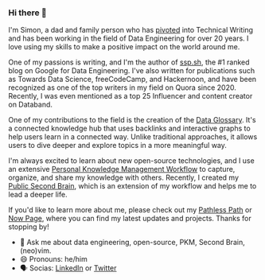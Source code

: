 ### Hi there 👋

I'm Simon, a dad and family person who has [pivoted](https://youtu.be/dNASkBuhPy0) into Technical Writing and has been working in the field of Data Engineering for over 20 years. I love using my skills to make a positive impact on the world around me.

One of my passions is writing, and I'm the author of [ssp.sh](https://ssp.sh), the #1 ranked blog on Google for Data Engineering. I've also written for publications such as Towards Data Science, freeCodeCamp, and Hackernoon, and have been recognized as one of the top writers in my field on Quora since 2020. Recently, I was even mentioned as a top 25 Influencer and content creator on Databand.

One of my contributions to the field is the creation of the [Data Glossary](https://glossary.airbyte.com). It's a connected knowledge hub that uses backlinks and interactive graphs to help users learn in a connected way. Unlike traditional approaches, it allows users to dive deeper and explore topics in a more meaningful way.

I'm always excited to learn about new open-source technologies, and I use an extensive [Personal Knowledge Management Workflow](https://ssp.sh/blog/pkm-workflow-for-a-deeper-life/) to capture, organize, and share my knowledge with others. Recently, I created my [Public Second Brain](https://ssp.sh/brain/), which is an extension of my workflow and helps me to lead a deeper life.

If you'd like to learn more about me, please check out my [Pathless Path](https://ssp.sh/blog/finding-my-pathless-path/) or [Now Page](https://now.ssp.sh), where you can find my latest updates and projects. Thanks for stopping by!


- 💬 Ask me about data engineering, open-source, PKM, Second Brain, (neo)vim.
- 😄 Pronouns: he/him
- 🗣 Socias: [LinkedIn](https://www.linkedin.com/in/sspaeti/) or [Twitter](https://twitter.com/sspaeti)

<!-- Does not include sspaeti-com organization where all my stars are :)

<p align="left"> 
  <img alt="Top Langs" height="150px" src="https://github-readme-stats.vercel.app/api/top-langs/?username=sspaeti&layout=compact&show_icons=true&theme=gruvbox&count_private=true" />
  <img alt="github stats" height="150px" src="https://github-readme-stats.vercel.app/api?username=sspaeti&theme=gruvbox&show_icons=true&count_private=true" />
</p>

![](second-brain-ssp.jpeg)
-->
